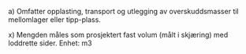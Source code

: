 a) Omfatter opplasting, transport og utlegging av overskuddsmasser til mellomlager eller tipp-plass.

x) Mengden måles som prosjektert fast volum (målt i skjæring) med loddrette sider. Enhet: m3

